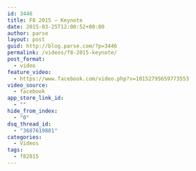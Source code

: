 ```yaml
---
id: 3446
title: F8 2015 — Keynote
date: 2015-03-25T12:00:52+00:00
author: parse
layout: post
guid: http://blog.parse.com/?p=3446
permalink: /videos/f8-2015-keynote/
post_format:
  - video
feature_video:
  - https://www.facebook.com/video.php?v=10152795659773553
video_source:
  - facebook
app_store_link_id:
  - ""
hide_from_index:
  - "0"
dsq_thread_id:
  - "3687619881"
categories:
  - Videos
tags:
  - f82015
---
```

